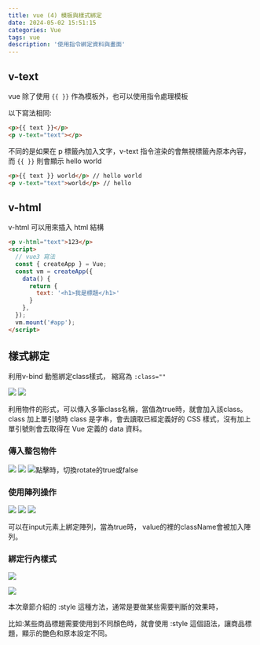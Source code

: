 ```yaml
---
title: vue (4) 模板與樣式綁定
date: 2024-05-02 15:51:15
categories: Vue
tags: vue
description: '使用指令綁定資料與畫面'
---
```


## v-text

vue 除了使用 `{{ }}` 作為模板外，也可以使用指令處理模板

以下寫法相同:

``` html
<p>{{ text }}</p>
<p v-text="text"></p>
```

不同的是如果在 p 標籤內加入文字，v-text 指令渲染的會無視標籤內原本內容，而 `{{ }}` 則會顯示  hello world

``` html
<p>{{ text }} world</p> // hello world
<p v-text="text">world</p> // hello
```

## v-html

v-html 可以用來插入 html 結構

``` html
<p v-html="text">123</p>
<script>
  // vue3 寫法
  const { createApp } = Vue;
  const vm = createApp({
    data() {
      return {
        text: '<h1>我是標題</h1>'
      }
    },
  });
  vm.mount('#app');
</script>
```

## 樣式綁定

利用v-bind 動態綁定class樣式， 縮寫為 `:class=""`

![](https://miro.medium.com/v2/resize:fit:786/format:webp/1*2VboefM8vfn_GWvUT3FGGw.png)
![](https://miro.medium.com/v2/resize:fit:582/format:webp/1*IqUoc-GVKDulbjjUZOKZbw.png)

利用物件的形式，可以傳入多筆class名稱，當值為true時，就會加入該class。class 加上單引號時 class 是字串，會去讀取已經定義好的 CSS 樣式，沒有加上單引號則會去取得在 Vue 定義的 data 資料。

### 傳入整包物件

![](https://miro.medium.com/v2/resize:fit:494/format:webp/1*igxw4lgT7nWsIE7XX7NFLw.png)
![](https://miro.medium.com/v2/resize:fit:610/format:webp/1*nqKj1izdB95cMSnAFzmxMA.png)
![點擊時，切換rotate的true或false](https://miro.medium.com/v2/resize:fit:750/format:webp/1*bANGu-nuh9_6vYdhObNauQ.png)

### 使用陣列操作

![](https://miro.medium.com/v2/resize:fit:364/format:webp/1*wjcGULDsBuyvHogsUPBARw.png)
![](https://miro.medium.com/v2/resize:fit:466/format:webp/1*tMr9ORyGumjBkkZccz1VFA.png)
![](https://miro.medium.com/v2/resize:fit:750/format:webp/1*PN8epT69Qe2phy-PisO9xg.png)

可以在input元素上綁定陣列，當為true時， value的裡的className會被加入陣列。

### 綁定行內樣式

![](https://miro.medium.com/v2/resize:fit:828/format:webp/1*POG49nWTKmXd0PrdKr9AYg.png)

![](https://miro.medium.com/v2/resize:fit:786/format:webp/1*oZ-mvnX9aCaimssZ52os0w.png)

本次章節介紹的 :style 這種方法，通常是要做某些需要判斷的效果時，

比如:某些商品標題需要使用到不同顏色時，就會使用 :style 這個語法，讓商品標題，顯示的艷色和原本設定不同。





